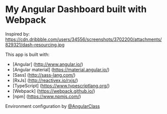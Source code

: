 # My Angular Dashboard built with Webpack

Inspired by: https://cdn.dribbble.com/users/34556/screenshots/3702200/attachments/829321/dash-resourcing.jpg

This app is built with:
* [Angular] (http://www.angular.io/)
* [Angular material] (https://material.angular.io/)
* [Sass] (http://sass-lang.com/)
* [RxJs] (http://reactivex.io/rxjs/)
* [TypeScript] (https://www.typescriptlang.org/)
* [Webpack] (https://webpack.github.io/)
* [npm] (https://www.npmjs.com/)

Environment configuration by [@AngularClass](https://github.com/AngularClass/angular2-webpack-starter)